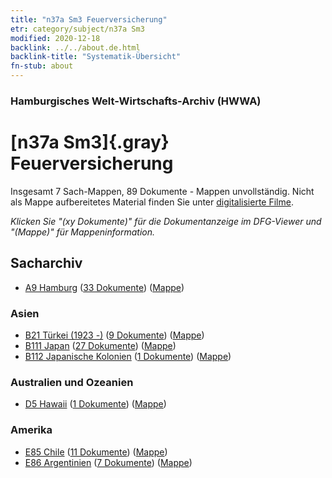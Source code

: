 ```yaml
---
title: "n37a Sm3 Feuerversicherung"
etr: category/subject/n37a Sm3
modified: 2020-12-18
backlink: ../../about.de.html
backlink-title: "Systematik-Übersicht"
fn-stub: about
---
```


### Hamburgisches Welt-Wirtschafts-Archiv (HWWA)
# [n37a Sm3]{.gray}&#8201; Feuerversicherung&#160; 




Insgesamt 7 Sach-Mappen, 89 Dokumente - Mappen unvollständig.
Nicht als Mappe aufbereitetes Material finden Sie unter [digitalisierte Filme](/film/h1_sh).

_Klicken Sie "(xy Dokumente)" für die Dokumentanzeige im DFG-Viewer und "(Mappe)" für Mappeninformation._

## Sacharchiv



- [A9 Hamburg](../../../geo/about.de.html#A9) (<a href="https://dfg-viewer.de/show/?tx_dlf[id]=https://pm20.zbw.eu/mets/sh/1409xx/140905/1457xx/145735/public.mets.de.xml" target="_blank">33 Dokumente</a>) ([Mappe](http://purl.org/pressemappe20/folder/sh/140905,145735))

### Asien

- [B21 Türkei (1923 -)](../../../geo/about.de.html#B21) (<a href="https://dfg-viewer.de/show/?tx_dlf[id]=https://pm20.zbw.eu/mets/sh/1411xx/141111/1457xx/145735/public.mets.de.xml" target="_blank">9 Dokumente</a>) ([Mappe](http://purl.org/pressemappe20/folder/sh/141111,145735))
- [B111 Japan](../../../geo/about.de.html#B111) (<a href="https://dfg-viewer.de/show/?tx_dlf[id]=https://pm20.zbw.eu/mets/sh/1412xx/141272/1457xx/145735/public.mets.de.xml" target="_blank">27 Dokumente</a>) ([Mappe](http://purl.org/pressemappe20/folder/sh/141272,145735))
- [B112 Japanische Kolonien](../../../geo/about.de.html#B112) (<a href="https://dfg-viewer.de/show/?tx_dlf[id]=https://pm20.zbw.eu/mets/sh/1412xx/141273/1457xx/145735/public.mets.de.xml" target="_blank">1 Dokumente</a>) ([Mappe](http://purl.org/pressemappe20/folder/sh/141273,145735))

### Australien und Ozeanien

- [D5 Hawaii](../../../geo/about.de.html#D5) (<a href="https://dfg-viewer.de/show/?tx_dlf[id]=https://pm20.zbw.eu/mets/sh/1415xx/141595/1457xx/145735/public.mets.de.xml" target="_blank">1 Dokumente</a>) ([Mappe](http://purl.org/pressemappe20/folder/sh/141595,145735))

### Amerika

- [E85 Chile](../../../geo/about.de.html#E85) (<a href="https://dfg-viewer.de/show/?tx_dlf[id]=https://pm20.zbw.eu/mets/sh/1416xx/141691/1457xx/145735/public.mets.de.xml" target="_blank">11 Dokumente</a>) ([Mappe](http://purl.org/pressemappe20/folder/sh/141691,145735))
- [E86 Argentinien](../../../geo/about.de.html#E86) (<a href="https://dfg-viewer.de/show/?tx_dlf[id]=https://pm20.zbw.eu/mets/sh/1416xx/141692/1457xx/145735/public.mets.de.xml" target="_blank">7 Dokumente</a>) ([Mappe](http://purl.org/pressemappe20/folder/sh/141692,145735))


